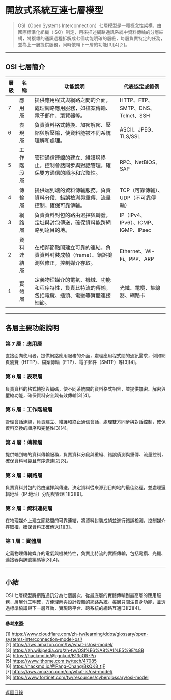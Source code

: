 # 開放式系統互連七層模型

> OSI（Open Systems Interconnection）七層模型是一種概念性架構，由國際標準化組織（ISO）制定，用來描述網路通訊系統中資料傳輸的分層結構，將複雜的通訊過程拆解成七個功能明確的層級，每層負責特定的任務，並為上一層提供服務，同時依賴下一層的功能[3][4][2]。

---

## OSI 七層簡介

| 層級 | 名稱       | 功能說明                                                                                         | 代表協定或範例                      |
| ---- | ---------- | ------------------------------------------------------------------------------------------------ | ----------------------------------- |
| 7    | 應用層     | 提供應用程式與網路之間的介面，處理網路應用服務，如檔案傳輸、電子郵件、瀏覽器等。                 | HTTP、FTP、SMTP、DNS、Telnet、SSH   |
| 6    | 表現層     | 負責資料格式轉換、加密解密、壓縮與解壓縮，使資料能被不同系統理解和處理。                         | ASCII、JPEG、TLS/SSL                |
| 5    | 工作階段層 | 管理通信連線的建立、維護與終止，控制會話同步與對話管理，確保雙方通信的順序和完整性。             | RPC、NetBIOS、SAP                   |
| 4    | 傳輸層     | 提供端到端的資料傳輸服務，負責資料分段、錯誤檢測與重傳、流量控制，確保可靠傳輸。                 | TCP（可靠傳輸）、UDP（不可靠傳輸）  |
| 3    | 網路層     | 負責資料封包的路由選擇與轉發，定址與封包傳送，確保資料能跨網路到達目的地。                       | IP（IPv4、IPv6）、ICMP、IGMP、IPsec |
| 2    | 資料連結層 | 在相鄰節點間建立可靠的連結，負責資料封裝成幀（frame）、錯誤檢測與修正，控制媒介存取。            | Ethernet、Wi-Fi、PPP、ARP           |
| 1    | 實體層     | 定義物理媒介的電氣、機械、功能和程序特性，負責比特流的傳輸，包括電纜、插頭、電壓等實體連接細節。 | 光纖、電纜、集線器、網路卡          |

---

## 各層主要功能說明

### 第 7 層：應用層

直接面向使用者，提供網路應用服務的介面，處理應用程式間的通訊需求，例如網頁瀏覽（HTTP）、檔案傳輸（FTP）、電子郵件（SMTP）等[3][4]。

### 第 6 層：表現層

負責資料的格式轉換與編碼，使不同系統間的資料格式相容，並提供加密、解密與壓縮功能，確保資料安全與有效傳輸[3][4]。

### 第 5 層：工作階段層

管理會話連線，負責建立、維護和終止通信會話，處理雙方同步與對話控制，確保資料交換的順序和完整性[3][4]。

### 第 4 層：傳輸層

提供端到端的資料傳輸服務，負責資料分段與重組、錯誤偵測與重傳、流量控制，確保資料可靠且有序送達[2][3]。

### 第 3 層：網路層

負責資料封包的路由選擇與傳送，決定資料從來源到目的地的最佳路徑，並處理邏輯地址（IP 地址）分配與管理[1][3][8]。

### 第 2 層：資料連結層

在物理媒介上建立節點間的可靠連結，將資料封裝成幀並進行錯誤檢測，控制媒介存取權，確保資料正確傳送[1][3]。

### 第 1 層：實體層

定義物理傳輸媒介的電氣與機械特性，負責比特流的實際傳輸，包括電纜、光纖、連接器與訊號編碼等[3][4]。

---

## 小結

OSI 七層模型將網路通訊分為七個層次，從最底層的實體傳輸到最高層的應用服務，層層分工明確，方便理解與設計複雜的網路系統。每層只關注自身功能，並透過標準協議與下一層互動，實現跨平台、跨系統的網路互通[3][2][4]。

---

**參考來源:**

[1] https://www.cloudflare.com/zh-tw/learning/ddos/glossary/open-systems-interconnection-model-osi/ \
[2] https://aws.amazon.com/tw/what-is/osi-model/ \
[3] https://zh.wikipedia.org/zh-tw/OSI%E6%A8%A1%E5%9E%8B \
[4] https://hackmd.io/@rgnkud/B13cOR-Pp \
[5] https://www.ithome.com.tw/tech/47085 \
[6] https://hackmd.io/@Pang-Chang/BkQK8_tjF \
[7] https://aws.amazon.com/cn/what-is/osi-model/ \
[8] https://www.fortinet.com/tw/resources/cyberglossary/osi-model

---

[返回目錄](./../README.md)
